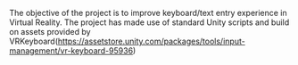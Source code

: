 The objective of the project is to improve keyboard/text entry experience in Virtual Reality. The project has made use of standard Unity scripts and build on assets provided by VRKeyboard(https://assetstore.unity.com/packages/tools/input-management/vr-keyboard-95936)
